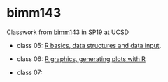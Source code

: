 # bimm143

Classwork from [bimm143](https://bioboot.github.io/bimm143_S19/) in SP19 at UCSD 

- class 05: [R basics, data structures and data input](https://github.com/FlyingFanstastica/bimm143/tree/master/class05/class05).

- class 06: [R graphics, generating plots with R](https://github.com/FlyingFanstastica/bimm143/tree/master/class06)

- class 07: 
